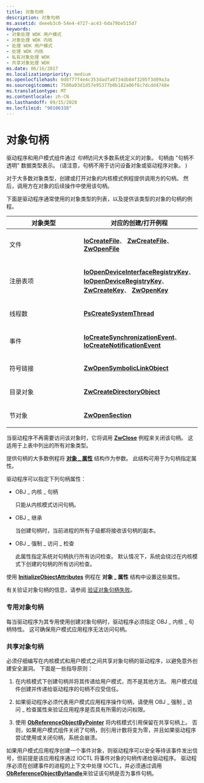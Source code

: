 ```yaml
---
title: 对象句柄
description: 对象句柄
ms.assetid: deeeb3c0-54e4-4727-ac43-6da79be515d7
keywords:
- 对象处理 WDK 用户模式
- 对象处理 WDK 内核
- 处理 WDK 用户模式
- 处理 WDK 内核
- 私有对象处理 WDK
- 共享对象处理 WDK
ms.date: 06/16/2017
ms.localizationpriority: medium
ms.openlocfilehash: 0d8f77f4e4c353dadfa0734db84f3205f3d09a3a
ms.sourcegitcommit: 7500a03d1d57e95377b0b182a06f6c7dcdd4748e
ms.translationtype: MT
ms.contentlocale: zh-CN
ms.lasthandoff: 09/15/2020
ms.locfileid: "90106338"
---
```

# <a name="object-handles"></a>对象句柄





驱动程序和用户模式组件通过 *句柄*访问大多数系统定义的对象。 句柄由 "句柄不透明" 数据类型表示。  (请注意，句柄不用于访问设备对象或驱动程序对象。 ) 

对于大多数对象类型，创建或打开对象的内核模式例程提供调用方的句柄。 然后，调用方在对象的后续操作中使用该句柄。

下面是驱动程序通常使用的对象类型的列表，以及提供该类型的对象的句柄的例程。

<table>
<colgroup>
<col width="50%" />
<col width="50%" />
</colgroup>
<thead>
<tr class="header">
<th>对象类型</th>
<th>对应的创建/打开例程</th>
</tr>
</thead>
<tbody>
<tr class="odd">
<td><p>文件</p></td>
<td><p><a href="/windows-hardware/drivers/ddi/wdm/nf-wdm-iocreatefile" data-raw-source="[&lt;strong&gt;IoCreateFile&lt;/strong&gt;](/windows-hardware/drivers/ddi/wdm/nf-wdm-iocreatefile)"><strong>IoCreateFile</strong></a>、 <a href="/windows-hardware/drivers/ddi/ntifs/nf-ntifs-ntcreatefile" data-raw-source="[&lt;strong&gt;ZwCreateFile&lt;/strong&gt;](/windows-hardware/drivers/ddi/ntifs/nf-ntifs-ntcreatefile)"><strong>ZwCreateFile</strong></a>、 <a href="/windows-hardware/drivers/ddi/ntifs/nf-ntifs-ntopenfile" data-raw-source="[&lt;strong&gt;ZwOpenFile&lt;/strong&gt;](/windows-hardware/drivers/ddi/ntifs/nf-ntifs-ntopenfile)"><strong>ZwOpenFile</strong></a></p></td>
</tr>
<tr class="even">
<td><p>注册表项</p></td>
<td><p><a href="/windows-hardware/drivers/ddi/wdm/nf-wdm-ioopendeviceinterfaceregistrykey" data-raw-source="[&lt;strong&gt;IoOpenDeviceInterfaceRegistryKey&lt;/strong&gt;](/windows-hardware/drivers/ddi/wdm/nf-wdm-ioopendeviceinterfaceregistrykey)"><strong>IoOpenDeviceInterfaceRegistryKey</strong></a>、 <a href="/windows-hardware/drivers/ddi/wdm/nf-wdm-ioopendeviceregistrykey" data-raw-source="[&lt;strong&gt;IoOpenDeviceRegistryKey&lt;/strong&gt;](/windows-hardware/drivers/ddi/wdm/nf-wdm-ioopendeviceregistrykey)"><strong>IoOpenDeviceRegistryKey</strong></a>、 <a href="/windows-hardware/drivers/ddi/wdm/nf-wdm-zwcreatekey" data-raw-source="[&lt;strong&gt;ZwCreateKey&lt;/strong&gt;](/windows-hardware/drivers/ddi/wdm/nf-wdm-zwcreatekey)"><strong>ZwCreateKey</strong></a>、 <a href="/windows-hardware/drivers/ddi/wdm/nf-wdm-zwopenkey" data-raw-source="[&lt;strong&gt;ZwOpenKey&lt;/strong&gt;](/windows-hardware/drivers/ddi/wdm/nf-wdm-zwopenkey)"><strong>ZwOpenKey</strong></a></p></td>
</tr>
<tr class="odd">
<td><p>线程数</p></td>
<td><p><a href="/windows-hardware/drivers/ddi/wdm/nf-wdm-pscreatesystemthread" data-raw-source="[&lt;strong&gt;PsCreateSystemThread&lt;/strong&gt;](/windows-hardware/drivers/ddi/wdm/nf-wdm-pscreatesystemthread)"><strong>PsCreateSystemThread</strong></a></p></td>
</tr>
<tr class="even">
<td><p>事件</p></td>
<td><p><a href="/windows-hardware/drivers/ddi/wdm/nf-wdm-iocreatesynchronizationevent" data-raw-source="[&lt;strong&gt;IoCreateSynchronizationEvent&lt;/strong&gt;](/windows-hardware/drivers/ddi/wdm/nf-wdm-iocreatesynchronizationevent)"><strong>IoCreateSynchronizationEvent</strong></a>、 <a href="/windows-hardware/drivers/ddi/wdm/nf-wdm-iocreatenotificationevent" data-raw-source="[&lt;strong&gt;IoCreateNotificationEvent&lt;/strong&gt;](/windows-hardware/drivers/ddi/wdm/nf-wdm-iocreatenotificationevent)"> <strong>IoCreateNotificationEvent</strong></a></p></td>
</tr>
<tr class="odd">
<td><p>符号链接</p></td>
<td><p><a href="/windows-hardware/drivers/ddi/wdm/nf-wdm-zwopensymboliclinkobject" data-raw-source="[&lt;strong&gt;ZwOpenSymbolicLinkObject&lt;/strong&gt;](/windows-hardware/drivers/ddi/wdm/nf-wdm-zwopensymboliclinkobject)"><strong>ZwOpenSymbolicLinkObject</strong></a></p></td>
</tr>
<tr class="even">
<td><p>目录对象</p></td>
<td><p><a href="/windows-hardware/drivers/ddi/wdm/nf-wdm-zwcreatedirectoryobject" data-raw-source="[&lt;strong&gt;ZwCreateDirectoryObject&lt;/strong&gt;](/windows-hardware/drivers/ddi/wdm/nf-wdm-zwcreatedirectoryobject)"><strong>ZwCreateDirectoryObject</strong></a></p></td>
</tr>
<tr class="odd">
<td><p>节对象</p></td>
<td><p><a href="/windows-hardware/drivers/ddi/wdm/nf-wdm-zwopensection" data-raw-source="[&lt;strong&gt;ZwOpenSection&lt;/strong&gt;](/windows-hardware/drivers/ddi/wdm/nf-wdm-zwopensection)"><strong>ZwOpenSection</strong></a></p></td>
</tr>
</tbody>
</table>

 

当驱动程序不再需要访问该对象时，它将调用 [**ZwClose**](/windows-hardware/drivers/ddi/ntifs/nf-ntifs-ntclose) 例程来关闭该句柄。 这适用于上表中列出的所有对象类型。

提供句柄的大多数例程将 [**对象 \_ 属性**](https://docs.microsoft.com/windows-hardware/drivers/ddi/wudfwdm/ns-wudfwdm-_object_attributes) 结构作为参数。 此结构可用于为句柄指定属性。

驱动程序可以指定下列句柄属性：

-   OBJ \_ 内核 \_ 句柄

    只能从内核模式访问句柄。

-   OBJ \_ 继承

    当创建句柄时，当前进程的所有子级都将接收该句柄的副本。

-   OBJ \_ 强制 \_ 访问 \_ 检查

    此属性指定系统对句柄执行所有访问检查。 默认情况下，系统会绕过在内核模式下创建的句柄的所有访问检查。

使用 [**InitializeObjectAttributes**](https://docs.microsoft.com/windows-hardware/drivers/ddi/wudfwdm/nf-wudfwdm-initializeobjectattributes) 例程在 **对象 \_ 属性** 结构中设置这些属性。

有关验证对象句柄的信息，请参阅 [验证对象句柄失败](failure-to-validate-object-handles.md)。

### <a name="private-object-handles"></a>专用对象句柄

每当驱动程序为其专用使用创建对象句柄时，驱动程序必须指定 OBJ \_ 内核 \_ 句柄特性。 这可确保用户模式应用程序无法访问句柄。

### <a name="shared-object-handles"></a>共享对象句柄

必须仔细编写在内核模式和用户模式之间共享对象句柄的驱动程序，以避免意外创建安全漏洞。 下面是一些指导原则：

1.  在内核模式下创建句柄并将其传递给用户模式，而不是其他方法。 用户模式组件创建并传递给驱动程序的句柄不应受信任。

2.  如果驱动程序必须代表用户模式应用程序操作句柄，请使用 OBJ \_ 强制 \_ 访问 \_ 检查属性来验证应用程序是否具有所需的访问权限。

3.  使用 [**ObReferenceObjectByPointer**](/windows-hardware/drivers/ddi/wdm/nf-wdm-obreferenceobjectbypointer) 将内核模式引用保留在共享句柄上。 否则，如果用户模式组件关闭了句柄，则引用计数将变为零，并且如果驱动程序尝试使用或关闭句柄，系统会崩溃。

如果用户模式应用程序创建一个事件对象，则驱动程序可以安全等待该事件发出信号，但前提是该应用程序通过 IOCTL 将事件对象的句柄传递给驱动程序。 驱动程序必须在创建事件的进程的上下文中处理 IOCTL，并必须通过调用 [**ObReferenceObjectByHandle**](/windows-hardware/drivers/ddi/wdm/nf-wdm-obreferenceobjectbyhandle)来验证该句柄是否为事件句柄。

